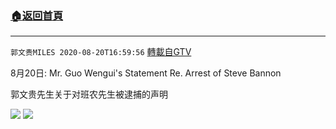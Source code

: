 ﻿###  [:house:返回首頁](https://github.com/ourhimalayas/txt)
---

`郭文贵MILES 2020-08-20T16:59:56` [轉載自GTV](https://gtv.org/web/#/UserInfo/5e596957357cc612d35a8044)

8月20日:
Mr. Guo Wengui's Statement Re. Arrest of Steve Bannon 

郭文贵先生关于对班农先生被逮捕的声明

![](https://filegroup.gtv.org/cdn-cgi/image/width=600/https://filegroup.gtv.org/group3/default/20200820/16/59/0/17fcfc2ffe22b21a4e8d50219f144e4c.jpeg)
![](https://filegroup.gtv.org/cdn-cgi/image/width=600/https://filegroup.gtv.org/group3/default/20200820/16/59/0/2464a2dffc5962fb3005179c8dd95b69.jpeg)
